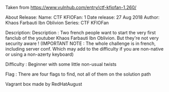 Taken from https://www.vulnhub.com/entry/ctf-kfiofan-1,260/ 

About Release:
    Name: CTF KFIOFan: 1
    Date release: 27 Aug 2018
    Author: Khaos Farbauti Ibn Oblivion
    Series: CTF KFIOFan

Description:
Description : Two french people want to start the very first fanclub of the youtuber Khaos Farbauti Ibn Oblivion. But they're not very security aware ! (IMPORTANT NOTE : The whole challenge is in french, including server conf. Which may add to the difficulty if you are non-native or using a non-azerty keyboard)

Difficulty : Beginner with some little non-usual twists

Flag : There are four flags to find, not all of them on the solution path

Vagrant box made by RedHatAugust
